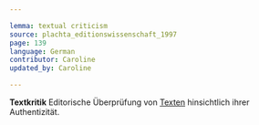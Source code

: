 ```yaml
---

lemma: textual criticism
source: plachta_editionswissenschaft_1997
page: 139
language: German
contributor: Caroline
updated_by: Caroline

---
```


**Textkritik** Editorische Überprüfung von [Texten](text.html) hinsichtlich ihrer Authentizität.
